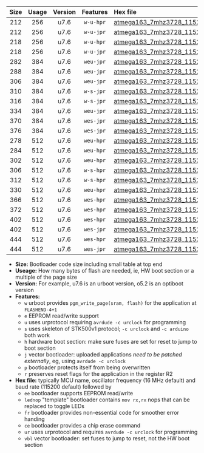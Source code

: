 |Size|Usage|Version|Features|Hex file|
|:-:|:-:|:-:|:-:|:--|
|212|256|u7.6|`w-u-hpr`|[atmega163_7mhz3728_115200bps_ur.hex](https://raw.githubusercontent.com/stefanrueger/urboot/main/atmega163_7mhz3728_115200bps_ur.hex)|
|212|256|u7.6|`w-u-jpr`|[atmega163_7mhz3728_115200bps_ur_vbl.hex](https://raw.githubusercontent.com/stefanrueger/urboot/main/atmega163_7mhz3728_115200bps_ur_vbl.hex)|
|218|256|u7.6|`w-u-hpr`|[atmega163_7mhz3728_115200bps_lednop_ur.hex](https://raw.githubusercontent.com/stefanrueger/urboot/main/atmega163_7mhz3728_115200bps_lednop_ur.hex)|
|218|256|u7.6|`w-u-jpr`|[atmega163_7mhz3728_115200bps_lednop_ur_vbl.hex](https://raw.githubusercontent.com/stefanrueger/urboot/main/atmega163_7mhz3728_115200bps_lednop_ur_vbl.hex)|
|282|384|u7.6|`weu-jpr`|[atmega163_7mhz3728_115200bps_ee_ur_vbl.hex](https://raw.githubusercontent.com/stefanrueger/urboot/main/atmega163_7mhz3728_115200bps_ee_ur_vbl.hex)|
|288|384|u7.6|`weu-jpr`|[atmega163_7mhz3728_115200bps_ee_lednop_ur_vbl.hex](https://raw.githubusercontent.com/stefanrueger/urboot/main/atmega163_7mhz3728_115200bps_ee_lednop_ur_vbl.hex)|
|306|384|u7.6|`weu-jpr`|[atmega163_7mhz3728_115200bps_ee_lednop_fr_ur_vbl.hex](https://raw.githubusercontent.com/stefanrueger/urboot/main/atmega163_7mhz3728_115200bps_ee_lednop_fr_ur_vbl.hex)|
|310|384|u7.6|`w-s-jpr`|[atmega163_7mhz3728_115200bps_vbl.hex](https://raw.githubusercontent.com/stefanrueger/urboot/main/atmega163_7mhz3728_115200bps_vbl.hex)|
|316|384|u7.6|`w-s-jpr`|[atmega163_7mhz3728_115200bps_lednop_vbl.hex](https://raw.githubusercontent.com/stefanrueger/urboot/main/atmega163_7mhz3728_115200bps_lednop_vbl.hex)|
|334|384|u7.6|`weu-jpr`|[atmega163_7mhz3728_115200bps_ee_lednop_fr_ce_ur_vbl.hex](https://raw.githubusercontent.com/stefanrueger/urboot/main/atmega163_7mhz3728_115200bps_ee_lednop_fr_ce_ur_vbl.hex)|
|370|384|u7.6|`wes-jpr`|[atmega163_7mhz3728_115200bps_ee_vbl.hex](https://raw.githubusercontent.com/stefanrueger/urboot/main/atmega163_7mhz3728_115200bps_ee_vbl.hex)|
|376|384|u7.6|`wes-jpr`|[atmega163_7mhz3728_115200bps_ee_lednop_vbl.hex](https://raw.githubusercontent.com/stefanrueger/urboot/main/atmega163_7mhz3728_115200bps_ee_lednop_vbl.hex)|
|278|512|u7.6|`weu-hpr`|[atmega163_7mhz3728_115200bps_ee_ur.hex](https://raw.githubusercontent.com/stefanrueger/urboot/main/atmega163_7mhz3728_115200bps_ee_ur.hex)|
|284|512|u7.6|`weu-hpr`|[atmega163_7mhz3728_115200bps_ee_lednop_ur.hex](https://raw.githubusercontent.com/stefanrueger/urboot/main/atmega163_7mhz3728_115200bps_ee_lednop_ur.hex)|
|302|512|u7.6|`weu-hpr`|[atmega163_7mhz3728_115200bps_ee_lednop_fr_ur.hex](https://raw.githubusercontent.com/stefanrueger/urboot/main/atmega163_7mhz3728_115200bps_ee_lednop_fr_ur.hex)|
|306|512|u7.6|`w-s-hpr`|[atmega163_7mhz3728_115200bps.hex](https://raw.githubusercontent.com/stefanrueger/urboot/main/atmega163_7mhz3728_115200bps.hex)|
|312|512|u7.6|`w-s-hpr`|[atmega163_7mhz3728_115200bps_lednop.hex](https://raw.githubusercontent.com/stefanrueger/urboot/main/atmega163_7mhz3728_115200bps_lednop.hex)|
|330|512|u7.6|`weu-hpr`|[atmega163_7mhz3728_115200bps_ee_lednop_fr_ce_ur.hex](https://raw.githubusercontent.com/stefanrueger/urboot/main/atmega163_7mhz3728_115200bps_ee_lednop_fr_ce_ur.hex)|
|366|512|u7.6|`wes-hpr`|[atmega163_7mhz3728_115200bps_ee.hex](https://raw.githubusercontent.com/stefanrueger/urboot/main/atmega163_7mhz3728_115200bps_ee.hex)|
|372|512|u7.6|`wes-hpr`|[atmega163_7mhz3728_115200bps_ee_lednop.hex](https://raw.githubusercontent.com/stefanrueger/urboot/main/atmega163_7mhz3728_115200bps_ee_lednop.hex)|
|402|512|u7.6|`wes-hpr`|[atmega163_7mhz3728_115200bps_ee_lednop_fr.hex](https://raw.githubusercontent.com/stefanrueger/urboot/main/atmega163_7mhz3728_115200bps_ee_lednop_fr.hex)|
|402|512|u7.6|`wes-jpr`|[atmega163_7mhz3728_115200bps_ee_lednop_fr_vbl.hex](https://raw.githubusercontent.com/stefanrueger/urboot/main/atmega163_7mhz3728_115200bps_ee_lednop_fr_vbl.hex)|
|444|512|u7.6|`wes-hpr`|[atmega163_7mhz3728_115200bps_ee_lednop_fr_ce.hex](https://raw.githubusercontent.com/stefanrueger/urboot/main/atmega163_7mhz3728_115200bps_ee_lednop_fr_ce.hex)|
|444|512|u7.6|`wes-jpr`|[atmega163_7mhz3728_115200bps_ee_lednop_fr_ce_vbl.hex](https://raw.githubusercontent.com/stefanrueger/urboot/main/atmega163_7mhz3728_115200bps_ee_lednop_fr_ce_vbl.hex)|

- **Size:** Bootloader code size including small table at top end
- **Useage:** How many bytes of flash are needed, ie, HW boot section or a multiple of the page size
- **Version:** For example, u7.6 is an urboot version, o5.2 is an optiboot version
- **Features:**
  + `w` urboot provides `pgm_write_page(sram, flash)` for the application at `FLASHEND-4+1`
  + `e` EEPROM read/write support
  + `u` uses urprotocol requiring `avrdude -c urclock` for programming
  + `s` uses skeleton of STK500v1 protocol; `-c urclock` and `-c arduino` both work
  + `h` hardware boot section: make sure fuses are set for reset to jump to boot section
  + `j` vector bootloader: uploaded applications *need to be patched externally*, eg, using `avrdude -c urclock`
  + `p` bootloader protects itself from being overwritten
  + `r` preserves reset flags for the application in the register R2
- **Hex file:** typically MCU name, oscillator frequency (16 MHz default) and baud rate (115200 default) followed by
  + `ee` bootloader supports EEPROM read/write
  + `lednop` "template" bootloader contains `mov rx,rx` nops that can be replaced to toggle LEDs
  + `fr` bootloader provides non-essential code for smoother error handing
  + `ce` bootloader provides a chip erase command
  + `ur` uses urprotocol and requires `avrdude -c urclock` for programming
  + `vbl` vector bootloader: set fuses to jump to reset, not the HW boot section
